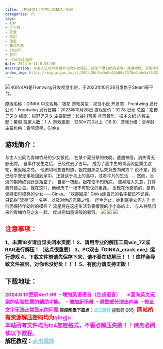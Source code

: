 ```yaml
---
title: 【PC硬盘】【官中】GINKA／银花
categories: PC
tags:
- ADV
- 全年龄
- 恋爱
- 奇幻
- 治愈
- 青梅竹马
- 2023年
- 官中
- Frontwing社
date: 2024-6-11 8:03:00
description: 与主人公同为青梅竹马的少女银花。在某个夏日祭的夜晚，遭遇神隐，消失得无影无踪。自事件发生之后，已经过去了五年。成为了高中生的青羽流星乘坐渡轮，重返姬之岛。他迫切地想要知道，银花自那之后究竟去向何方？说不定，她已经平安无事地回到家中，正就读于岛上的高中，过着平凡的生活……然而，淡淡的期待终究还是落空了。
index_img: https://img.acgus.top/i/2024/06/be3e8a02b08d7378a9bde5af63326239.webp
---
```

![](https://img.acgus.top/i/2024/06/be3e8a02b08d7378a9bde5af63326239.webp)
《GINKA》是Frontwing开发视觉小说，于2023年10月26日发售于Steam等平台。

原版名称：GINKA
中文名称：银花
游戏类型：视觉小说
开发商：Frontwing
发行公司：Frontwing
发行日期：2023年10月26日
游戏售价：3278 日元
总监：紺野アスタ
编剧：紺野アスタ
主要配音：长谷川育美
背景音乐：松本文纪
内容主题：暑假
玩家人数：1 人
游戏画面：1280×720以上（16:9）
游戏分级：全年龄
主要角色：青羽流星、Ginka

## 游戏简介：
与主人公同为青梅竹马的少女银花。
在某个夏日祭的夜晚，遭遇神隐，消失得无影无踪。
自事件发生之后，已经过去了五年。
成为了高中生的青羽流星乘坐渡轮，重返姬之岛。
他迫切地想要知道，银花自那之后究竟去向何方？
说不定，她已经平安无事地回到家中，正就读于岛上的高中，过着平凡的生活……
然而，淡淡的期待终究还是落空了。
自那一夜起，银花便不知所踪。
流星陷入失意，打算离开姬之岛。就在这时，他经历了一场不可思议的重逢。
出现在他面前的，是仍保持旧时模样的少女——Ginka。
“欢迎回来”
Ginka连自己的名字都已不记得。
只记得“流星”这一名字，以及对他的恋慕之情。
迄今为止，她到底身处何方？
为何仍保持年幼时的模样？
流星将在这座生活节奏缓慢的小小岛屿上，
与从神隐归来的青梅竹马之友一起，
度过宛如童话般的暑假。
![](https://img.acgus.top/i/2023/10/0076e88861132815.webp)
![](https://img.acgus.top/i/2023/10/b1546f9a9a132813.webp)
![](https://img.acgus.top/i/2023/10/97c1494a46132811.webp)






## <font color=#FF0000 >注意事项：</font>
<font size=3><b>1、未满18岁请自觉关闭本页面！
2、请用专业的解压工具win_7Z或RAR进行解压！（这点很重要）
3、PC双击『GINKA_crack.exe』运行游戏
4、下载文件前请先保存下来，请不要在线解压！！！这样会导致文件被封，对你也没好处！！！
5、有能力请支持正版！</b></font>

## 下载地址：
<font color=#FF00FF size=3><b>2024.6.10更新Ver1.06
・增加英语语音（合成语音）
　※面向英文玩家的实验性质的辅助功能。
・增加新场景
・调整部分演出内容
・修正文字无法正常显示的问题</b></font>
<b>百度网盘下载点：</b><a href="https://pan.baidu.com/s/1tekplvJ_Gi3UK56UzXQ3iQ?pwd=265j" style="color: #87CEEB;"><b>点击跳转</b></a> 提取码:265j
<a style="padding: 0" href="https://post.qingju.org/AD/"><img style="max-width:100%" src="https://img.acgus.top/i/2024/07/478f689b8021d8d499ab43d21acf137a.gif" alt=""></a>
<b><font color=#FF0000 size=4>网站所有资源解压密码均为</b></font><b><font color=#FF00FF size=4>qingju</font><font color=#FF0000 ></font></b><br><b><font color=#FF00FF size=4>本站所有文件均为lz4加密格式，不看必解压失败！！请务必阅读以下教程。</b></font><br><b><font color=#000 size=4>解压教程：</b><a href="https://post.qingju.org/tutorial/000/" style="color: #87CEEB;"><b>点击跳转</b></a>
